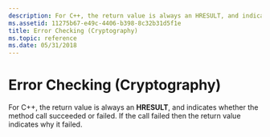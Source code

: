 ```yaml
---
description: For C++, the return value is always an HRESULT, and indicates whether the method call succeeded or failed. If the call failed then the return value indicates why it failed.
ms.assetid: 11275b67-e49c-4406-b398-8c32b31d5f1e
title: Error Checking (Cryptography)
ms.topic: reference
ms.date: 05/31/2018
---
```


# Error Checking (Cryptography)

For C++, the return value is always an **HRESULT**, and indicates whether the method call succeeded or failed. If the call failed then the return value indicates why it failed.

 

 



